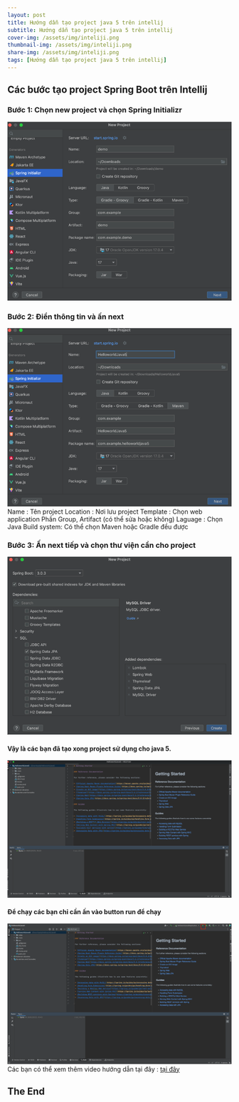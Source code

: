 ```yaml
---
layout: post
title: Hướng dẫn tạo project java 5 trên intellij
subtitle: Hướng dẫn tạo project java 5 trên intellij
cover-img: /assets/img/inteliji.png
thumbnail-img: /assets/img/inteliji.png
share-img: /assets/img/inteliji.png
tags: [Hướng dẫn tạo project java 5 trên intellij]
---
```


## Các bước tạo project Spring Boot trên Intellij
### Bước 1: Chọn new project và chọn Spring Initializr
![img_37.png](img_37.png)

### Bước 2: Điền thông tin và ấn next
![img_38.png](img_38.png)
Name : Tên project
Location : Nơi lưu project
Template : Chọn web application
Phần Group, Artifact (có thể sửa hoặc không)
Laguage : Chọn Java
Build system: Có thể chọn Maven hoặc Gradle đều được
### Bước 3: Ấn next tiếp và chọn thư viện cần cho project 
![img_39.png](img_39.png)

#### Vậy là các bạn đã tạo xong project sử dụng cho java 5.
![img_41.png](img_41.png) 
#### Để chạy các bạn  chỉ cần ấn vào button run để chạy
![img_42.png](img_42.png) 
<br/>
Các bạn có thể xem thêm video hướng dẫn tại đây : [tại đây](https://youtu.be/3JiWOF-KM5c)

## The End
